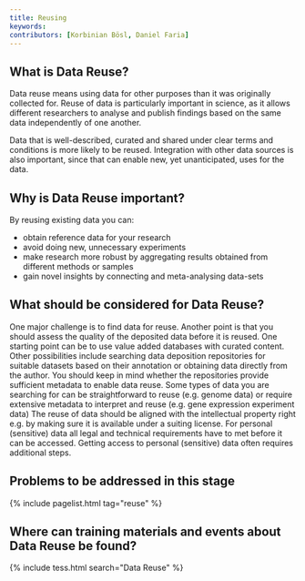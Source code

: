 ```yaml
---
title: Reusing
keywords:
contributors: [Korbinian Bösl, Daniel Faria]
---
```


## What is Data Reuse?

Data reuse means using data for other purposes than it was originally collected for. Reuse of data is particularly important in science, as it allows different researchers to analyse and publish findings based on the same data independently of one another.

Data that is well-described, curated and shared under clear terms and conditions is more likely to be reused. Integration with other data sources is also important, since that can enable new, yet unanticipated, uses for the data.

## Why is Data Reuse important?

By reusing existing data you can:

* obtain reference data for your research
* avoid doing new, unnecessary experiments
* make research more robust by aggregating results obtained from different methods or samples
* gain novel insights by connecting and meta-analysing data-sets

## What should be considered for Data Reuse?

One major challenge is to find data for reuse. Another point is that you should assess the quality of the deposited data before it is reused.
One starting point can be to use value added databases with curated content. Other possibilities include searching data deposition repositories for suitable datasets based on their annotation or obtaining data directly from the author. You should keep in mind whether the repositories provide sufficient metadata to enable data reuse. Some types of data you are searching for can be straightforward to reuse (e.g. genome data) or require extensive metadata to interpret and reuse (e.g. gene expression experiment data)
The reuse of data should be aligned with the intellectual property right e.g. by making sure it is available under a suiting license.
For personal (sensitive) data all legal and technical requirements have to met before it can be accessed. Getting access to personal (sensitive) data often requires additional steps.

## Problems to be addressed in this stage

{% include pagelist.html tag="reuse" %}

## Where can training materials and events about Data Reuse be found?

{% include tess.html search="Data Reuse" %}

<!-- * File format
* Data volume
* Licences
* Ontology
* Data organisation
* Identifiers
* Data quality
* Responsibilities
* Ethical and legal issues -->

<!-- ## External links
missing content -->
